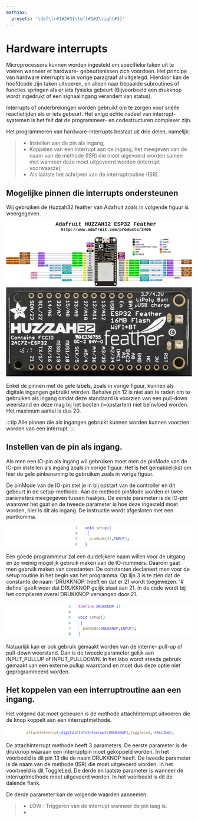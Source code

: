 ```yaml
---
mathjax:
  presets: '\def\lr#1#2#3{\left#1#2\right#3}'
---
```


# Hardware interrupts

Microprocessors kunnen worden ingesteld om specifieke taken uit te voeren wanneer er hardware- gebeurtenissen zich voordoen. Het principe van hardware interrupts is in vorige paragraaf al uitgelegd.
Hierdoor kan de hoofdcode zijn taken uitvoeren, en alleen naar bepaalde subroutines of functies springen als er iets fysieks gebeurt (Bijvoorbeeld een drukknop wordt ingedrukt of een signaalingang verandert van status).

Interrupts of onderbrekingen worden gebruikt om te zorgen voor snelle reactietijden als er iets gebeurt. Het enige echte nadeel van interrupt-systemen is het feit dat de programmeer- en codestructuren complexer zijn.

Het programmeren van hardware-interrupts bestaat uit drie delen, namelijk:
> - Instellen van de pin als ingang;
> - Koppelen van een interrupt aan de ingang, het meegeven van de naam van de methode (ISR) die moet uigevoerd worden samen met wanneer deze moet uitgevoerd worden (interrupt voorwaarde);
> - Als laatste het schrijven van de interruptroutine (ISR).

## Mogelijke pinnen die interrupts ondersteunen

Wij gebruiken de Huzzah32 feather van Adafruit zoals in volgende figuur is weergegeven.

![De digitale IO-pinnen van de Adafruit Huzzah ESP32 feather.](./images/esp.png)
![De digitale IO-pinnen van de Adafruit Huzzah ESP32 feather.](./images/esp32_2.jpg)

Enkel de pinnen met de gele labels, zoals in vorige figuur, kunnen als digitale ingangen gebruikt worden. Behalve pin 12 is niet aan te raden om te gebruiken als ingang omdat deze standaard is voorzien van een pull-down weerstand en deze mag bij het booten (=opstarten) niet beïnvloed worden. Het maximum aantal is dus 20. 

:::tip
Alle pinnen die als ingangen gebruikt kunnen worden kunnen voorzien worden van een interrupt.
:::

## Instellen van de pin als ingang.

Als men een IO-pin als ingang wil gebruiken moet men de pinMode van de IO-pin instellen als ingang zoals in vorige figuur. Het is het gemakkelijkst om hier de gele pinbenaming te gebruiken zoals in vorige figuur.

De pinMode van de IO-pin stel je in bij opstart van de controller en dit gebeurt in de setup-methode. Aan de methode pinMode worden er twee parameters meegegeven tussen haakjes. De eerste parameter is de IO-pin waarover het gaat en de tweede parameter is hoe deze ingesteld moet worden, hier is dit als ingang. De instructie wordt afgesloten met een puntkomma.

![Instellen van een IO-pin als ingang.](./images/code1.png)

Een goede programmeur zal een duidelijkere naam willen voor de uitgang en zo weinig mogelijk gebruik maken van de IO-nummers. Daarom gaat men gebruik maken van constanten. De constanten declareert men voor de setup routine in het begin van het programma.
Op lijn 3 is te zien dat de constante de naam ‘DRUKKNOP’ heeft en dat er 21 wordt toegewezen. ‘# define’ geeft weer dat DRUKKNOP gelijk staat aan 21. In de code wordt bij het compileren overal DRUKKNOP vervangen door 21.

![Het declareren van een constante.](./images/code2.png)

Natuurlijk kan er ook gebruik gemaakt worden van de interne- pull-up of pull-down weerstand. Dan is de tweede parameter gelijk aan INPUT_PULLUP of INPUT_PULLDOWN. In het labo wordt steeds gebruik gemaakt van een externe pullup waarstand en moet dus deze optie niet geprogrammeerd worden.

## Het koppelen van een interruptroutine aan een ingang.

Het volgend dat moet gebeuren is de methode attachInterrupt uitvoeren die de knop koppelt aan een interruptmethode.

![Het koppelen van een interruptroutine aan een ingang.](./images/code3.png)

De attachInterrupt methode heeft 3 parameters. De eerste parameter is de drukknop waaraan een interruptpin moet gekoppeld worden. In het voorbeeld is dit pin 13 die de naam DRUKKNOP heeft.
De tweede parameter is de naam van de methode (ISR) die moet uitgevoerd worden. In het voorbeeld is dit ToggleLed.
De derde en laatste parameter is wanneer de interruptmethode moet uitgevoerd worden. In het voorbeeld is dit de dalende flank. 

De derde parameter kan de volgende waarden aannemen:
> - LOW : Triggeren van de interrupt wanneer de pin laag is.
> - 